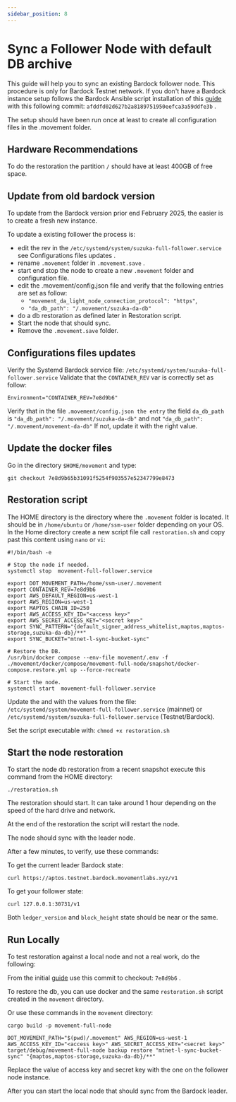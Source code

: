 ```yaml
---
sidebar_position: 8
---
```


# Sync a Follower Node with default DB archive

This guide will help you to sync an existing Bardock follower node. This procedure is only for Bardock Testnet network.
If you don't have a Bardock instance setup follows the Bardock Ansible script installation of this [guide](followerNode_from_genesis.md) with this following commit: ```afddfd02d627b2a8189751950eefca3a59ddfe3b``` .

The setup should have been run once at least to create all configuration files in the .movement folder.

## Hardware Recommendations

To do the restoration the partition `/` should have at least 400GB of free space.


## Update from old bardock version
To update from the Bardock version prior end February 2025, the easier is to create a fresh new instance.

To update a existing follower the process is:
 - edit the rev in the  `/etc/systemd/system/suzuka-full-follower.service` see Configurations files updates .
 - rename `.movement` folder in `.movement.save` .
 - start end stop the node to create a new `.movement` folder and configuration file.
 - edit the .movement/config.json file and verify that the following entries are set as follow:
   * `"movement_da_light_node_connection_protocol": "https"`,
   * `"da_db_path": "/.movement/suzuka-da-db"`
 - do a db restoration as defined later in Restoration script.
 - Start the node that should sync.
 - Remove the `.movement.save` folder.



## Configurations files updates

Verify the Systemd Bardock service file: `/etc/systemd/system/suzuka-full-follower.service`
Validate that the `CONTAINER_REV`  var is correctly set as follow:

```Environment="CONTAINER_REV=7e8d9b6"```

Verify that in the file `.movement/config.json the entry` the field `da_db_path` is `"da_db_path": "/.movement/suzuka-da-db"` and not `"da_db_path": "/.movement/movement-da-db"`
If not, update it with the right value.

## Update the docker files

Go in the directory `$HOME/movement` and type:

```
git checkout 7e8d9b65b31091f5254f903557e52347799e8473
```

## Restoration script

The HOME directory is the directory where the `.movement` folder is located. It should be in `/home/ubuntu` or `/home/ssm-user` folder depending on your OS.
In the Home directory create a new script file call `restoration.sh` and copy past this content using `nano` or `vi`:

```
#!/bin/bash -e

# Stop the node if needed.
systemctl stop  movement-full-follower.service

export DOT_MOVEMENT_PATH=/home/ssm-user/.movement
export CONTAINER_REV=7e8d9b6
export AWS_DEFAULT_REGION=us-west-1
export AWS_REGION=us-west-1
export MAPTOS_CHAIN_ID=250
export AWS_ACCESS_KEY_ID="<access key>"
export AWS_SECRET_ACCESS_KEY="<secret key>"
export SYNC_PATTERN="{default_signer_address_whitelist,maptos,maptos-storage,suzuka-da-db}/**"
export SYNC_BUCKET="mtnet-l-sync-bucket-sync"

# Restore the DB.
/usr/bin/docker compose --env-file movement/.env -f ./movement/docker/compose/movement-full-node/snapshot/docker-compose.restore.yml up --force-recreate

# Start the node.
systemctl start  movement-full-follower.service

```

Update the <access key> and <secret key> with the values from the file: `/etc/systemd/system/movement-full-follower.service` (mainnet) or `/etc/systemd/system/suzuka-full-follower.service` (Testnet/Bardock).

Set the script executable with: ```chmod +x restoration.sh```

## Start the node restoration

To start the node db restoration from a recent snapshot execute this command from the HOME directory:

```
./restoration.sh
```

The restoration should start. It can take around 1 hour depending on the speed of the hard drive and network.

At the end of the restoration the script will restart the node.

The node should sync with the leader node.

After a few minutes, to verify, use these commands:

To get the current leader Bardock state:

```
curl https://aptos.testnet.bardock.movementlabs.xyz/v1
```

To get your follower state:

```
curl 127.0.0.1:30731/v1
```

Both `ledger_version` and `block_height` state should be near or the same.

## Run Locally

To test restoration against a local node and not a real work, do the following:

From the initial [guide](followerNode_from_genesis.md) use this commit to checkout:  ```7e8d9b6``` .

To restore the db, you can use docker and the same  `restoration.sh` script created in the `movement` directory.

Or use these commands in the `movement` directory:

```
cargo build -p movement-full-node

DOT_MOVEMENT_PATH="$(pwd)/.movement" AWS_REGION=us-west-1 AWS_ACCESS_KEY_ID="<access key>" AWS_SECRET_ACCESS_KEY="<secret key>" target/debug/movement-full-node backup restore "mtnet-l-sync-bucket-sync" "{maptos,maptos-storage,suzuka-da-db}/**"
```

Replace the value of access key and secret key with the one on the follower node instance.

After you can start the local node that should sync from the Bardock leader.